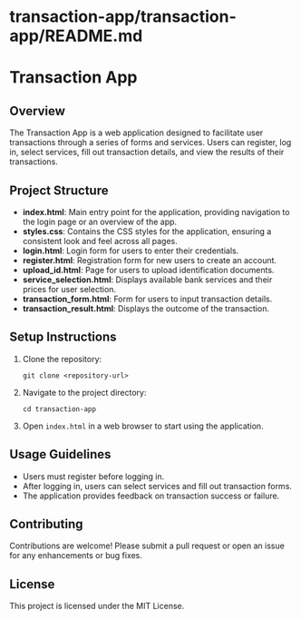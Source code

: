 # transaction-app/transaction-app/README.md

# Transaction App

## Overview
The Transaction App is a web application designed to facilitate user transactions through a series of forms and services. Users can register, log in, select services, fill out transaction details, and view the results of their transactions.

## Project Structure
- **index.html**: Main entry point for the application, providing navigation to the login page or an overview of the app.
- **styles.css**: Contains the CSS styles for the application, ensuring a consistent look and feel across all pages.
- **login.html**: Login form for users to enter their credentials.
- **register.html**: Registration form for new users to create an account.
- **upload_id.html**: Page for users to upload identification documents.
- **service_selection.html**: Displays available bank services and their prices for user selection.
- **transaction_form.html**: Form for users to input transaction details.
- **transaction_result.html**: Displays the outcome of the transaction.

## Setup Instructions
1. Clone the repository:
   ```
   git clone <repository-url>
   ```
2. Navigate to the project directory:
   ```
   cd transaction-app
   ```
3. Open `index.html` in a web browser to start using the application.

## Usage Guidelines
- Users must register before logging in.
- After logging in, users can select services and fill out transaction forms.
- The application provides feedback on transaction success or failure.

## Contributing
Contributions are welcome! Please submit a pull request or open an issue for any enhancements or bug fixes.

## License
This project is licensed under the MIT License.